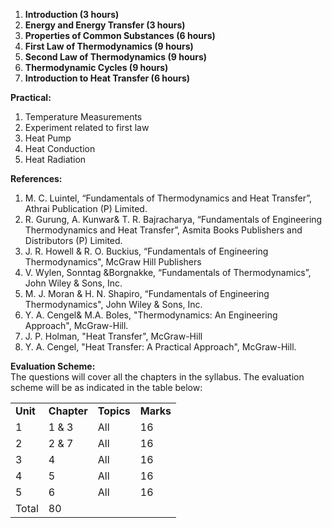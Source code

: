 1. **Introduction (3 hours)**
2. **Energy and Energy Transfer (3 hours)**
3. **Properties of Common Substances (6 hours)**
4. **First Law of Thermodynamics (9 hours)**
5. **Second Law of Thermodynamics (9 hours)**
6. **Thermodynamic Cycles (9 hours)**
7. **Introduction to Heat Transfer (6 hours)**

**Practical:**

1. Temperature Measurements
2. Experiment related to first law
3. Heat Pump
4. Heat Conduction
5. Heat Radiation

**References:**

1. M. C. Luintel, “Fundamentals of Thermodynamics and Heat Transfer”, Athrai Publication (P) Limited.
2. R. Gurung, A. Kunwar& T. R. Bajracharya, “Fundamentals of Engineering Thermodynamics and Heat Transfer”, Asmita Books Publishers and Distributors (P) Limited.
3. J. R. Howell & R. O. Buckius, “Fundamentals of Engineering Thermodynamics", McGraw Hill Publishers
4. V. Wylen, Sonntag &Borgnakke, “Fundamentals of Thermodynamics”, John Wiley & Sons, Inc.
5. M. J. Moran & H. N. Shapiro, “Fundamentals of Engineering Thermodynamics", John Wiley & Sons, Inc.
6. Y. A. Cengel& M.A. Boles, "Thermodynamics: An Engineering Approach", McGraw-Hill.
7. J. P. Holman, "Heat Transfer", McGraw-Hill
8. Y. A. Cengel, "Heat Transfer: A Practical Approach", McGraw-Hill.

**Evaluation Scheme:**  
The questions will cover all the chapters in the syllabus. The evaluation scheme will be as indicated in the table below:

|          |             |            |           |
| -------- | ----------- | ---------- | --------- |
| **Unit** | **Chapter** | **Topics** | **Marks** |
| 1        | 1 & 3       | All        | 16        |
| 2        | 2 & 7       | All        | 16        |
| 3        | 4           | All        | 16        |
| 4        | 5           | All        | 16        |
| 5        | 6           | All        | 16        |
| Total    | 80          |
